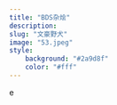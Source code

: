 ```yaml
---
title: "BDS杂烩"
description: 
slug: "文豪野犬"
image: "53.jpeg"
style:
    background: "#2a9d8f"
    color: "#fff"
---
```

e